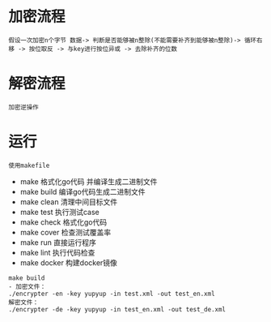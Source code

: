 # 加密流程
`假设一次加密n个字节
数据-> 判断是否能够被n整除(不能需要补齐到能够被n整除)-> 循环右移 -> 按位取反 -> 与key进行按位异或 -> 去除补齐的位数`

# 解密流程
`加密逆操作`


# 运行
`使用makefile`
- make 格式化go代码 并编译生成二进制文件
- make build 编译go代码生成二进制文件
- make clean 清理中间目标文件
- make test 执行测试case
- make check 格式化go代码
- make cover 检查测试覆盖率
- make run 直接运行程序
- make lint 执行代码检查
- make docker 构建docker镜像

````
make build
- 加密文件：
./encrypter -en -key yupyup -in test.xml -out test_en.xml
解密文件：
./encrypter -de -key yupyup -in test_en.xml -out test_de.xml

